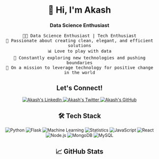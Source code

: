 

<h1 align="center">👋 Hi, I'm Akash</h1>
<h3 align="center">Data Science Enthusiast</h3>


<p align="center">
  <samp>👨‍💻 Data Science Enthusiast | Tech Enthusiast</samp><br>
  <samp>🌟 Passionate about creating clean, elegant, and efficient solutions</samp><br>
  <samp>📊 Love to play with data</samp><br>
  <samp>🚀 Constantly exploring new technologies and pushing boundaries</samp><br>
  <samp>🎯 On a mission to leverage technology for positive change in the world</samp>
</p>

<h2 align="center">Let's Connect!</h2>

<p align="center">
  <a href="https://linkedin.com/in/akash-vishwakarma-42b0b6267" target="_blank">
    <img src="https://img.shields.io/badge/-LinkedIn-blue?style=for-the-badge&logo=linkedin" alt="Akash's LinkedIn" />
  </a>
  <a href="https://twitter.com/AKASHVISHW64779" target="_blank">
    <img src="https://img.shields.io/badge/-Twitter-1ca0f1?style=for-the-badge&logo=twitter&logoColor=white" alt="Akash's Twitter" />
  </a>
  <a href="https://github.com/TechWithAkash" target="_blank">
    <img src="https://img.shields.io/badge/-GitHub-black?style=for-the-badge&logo=github" alt="Akash's GitHub" />
  </a>
</p>

<h2 align="center">🛠️ Tech Stack</h2>

<p align="center">
  <img src="https://img.shields.io/badge/-Python-3776AB?style=for-the-badge&logo=python&logoColor=white" alt="Python" />
  <img src="https://img.shields.io/badge/-Flask-000000?style=for-the-badge&logo=flask" alt="Flask" />
  <img src="https://img.shields.io/badge/-Machine%20Learning-FF6F00?style=for-the-badge" alt="Machine Learning" />
  <img src="https://img.shields.io/badge/-Statistics-007ACC?style=for-the-badge" alt="Statistics" />
  <img src="https://img.shields.io/badge/-JavaScript-F7DF1E?style=for-the-badge&logo=javascript&logoColor=black" alt="JavaScript" />
    <img src="https://img.shields.io/badge/-React-61DAFB?style=for-the-badge&logo=react&logoColor=black" alt="React" />
  <img src="https://img.shields.io/badge/-Node.js-339933?style=for-the-badge&logo=node.js&logoColor=white" alt="Node.js" />
  <img src="https://img.shields.io/badge/-MongoDB-47A248?style=for-the-badge&logo=mongodb&logoColor=white" alt="MongoDB" />
  <img src="https://img.shields.io/badge/-MySQL-4479A1?style=for-the-badge&logo=mysql&logoColor=white" alt="MySQL" />
</p>


<h2 align="center">📈 GitHub Stats</h2>

<p align="center">
<!--   <img src="https://github-readme-stats.vercel.app/api?username=TechWithAkash&show_icons=true&theme=dark" alt="Akash's GitHub Stats" /> -->
  <img src="https://github-readme-stats.vercel.app/api?username=TechWithAkash&show_icons=true&theme=dark" alt="" />
</p>

<p align="center">
<!--   <img src="https://github-readme-stats.vercel.app/api/top-langs/?username=TechWithAkash&layout=compact&theme=dark" alt="Akash's Top Languages" /> -->
  <img src="https://github-readme-stats.vercel.app/api/top-langs/?username=TechWithAkash&layout=compact&theme=dark" alt="" />
</p>
